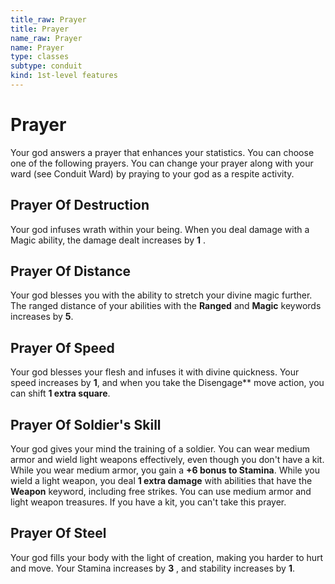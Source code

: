```yaml
---
title_raw: Prayer
title: Prayer
name_raw: Prayer
name: Prayer
type: classes
subtype: conduit
kind: 1st-level features
---
```


# Prayer

Your god answers a prayer that enhances your statistics. You can choose one of the following prayers. You can change your prayer along with your ward (see Conduit Ward) by praying to your god as a respite activity.

## Prayer Of Destruction

Your god infuses wrath within your being. When you deal damage with a Magic ability, the damage dealt increases by **1** .

## Prayer Of Distance

Your god blesses you with the ability to stretch your divine magic further. The ranged distance of your abilities with the **Ranged** and **Magic** keywords increases by **5**.

## Prayer Of Speed

Your god blesses your flesh and infuses it with divine quickness. Your speed increases by **1**, and when you take the Disengage\*\* move action, you can shift **1 extra square**.

## Prayer Of Soldier's Skill

Your god gives your mind the training of a soldier. You can wear medium armor and wield light weapons effectively, even though you don't have a kit. While you wear medium armor, you gain a **+6 bonus to Stamina**. While you wield a light weapon, you deal **1 extra damage** with abilities that have the **Weapon** keyword, including free strikes. You can use medium armor and light weapon treasures. If you have a kit, you can't take this prayer.

## Prayer Of Steel

Your god fills your body with the light of creation, making you harder to hurt and move. Your Stamina increases by **3** , and stability increases by **1**.
